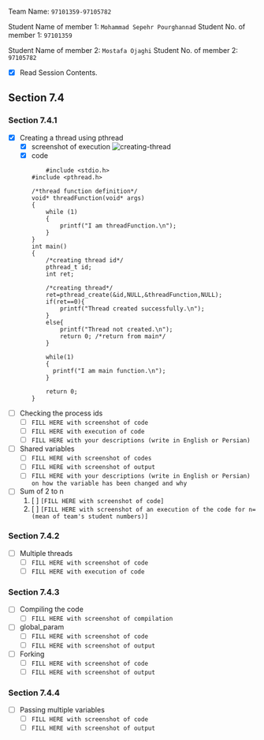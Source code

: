 Team Name: `97101359-97105782`

Student Name of member 1: `Mohammad Sepehr Pourghannad`
Student No. of member 1: `97101359`

Student Name of member 2: `Mostafa Ojaghi`
Student No. of member 2: `97105782`

- [x] Read Session Contents.

## Section 7.4

### Section 7.4.1
- [x] Creating a thread using pthread
    - [x] screenshot of execution
    ![creating-thread](https://user-images.githubusercontent.com/45392657/129452629-a86318d0-3fe0-4f22-9808-3193b4140cce.png)
    - [x] code
	    ```
		    #include <stdio.h>
		#include <pthread.h>
		  
		/*thread function definition*/
		void* threadFunction(void* args)
		{
		    while (1)
		    {
		        printf("I am threadFunction.\n");
		    }
		}
		int main()
		{
		    /*creating thread id*/
		    pthread_t id;
		    int ret;
		  
		    /*creating thread*/
		    ret=pthread_create(&id,NULL,&threadFunction,NULL);
		    if(ret==0){
		        printf("Thread created successfully.\n");
		    }
		    else{
		        printf("Thread not created.\n");
		        return 0; /*return from main*/
		    }
		  
		    while(1)
		    {
		      printf("I am main function.\n");      
		    }
		  
		    return 0;
		}
	    ```
   
- [ ]  Checking the process ids
    - [ ] `FILL HERE with screenshot of code`
    - [ ] `FILL HERE with execution of code`
    - [ ] `FILL HERE with your descriptions (write in English or Persian)`

- [ ]  Shared variables
    - [ ] `FILL HERE with screenshot of codes`
    - [ ]  `FILL HERE with screenshot of output`
    - [ ]  `FILL HERE with your descriptions (write in English or Persian) on how the variable has been changed and why`

- [ ] Sum of 2 to n
    1. [ ] `[FILL HERE with screenshot of code]`
    1. [ ] `[FILL HERE with screenshot of an execution of the code for n=(mean of team's student numbers)]`

### Section 7.4.2
- [ ] Multiple threads    
    - [ ] `FILL HERE with screenshot of code`
    - [ ] `FILL HERE with execution of code`

### Section 7.4.3
- [ ] Compiling the code
    - [ ] `FILL HERE with screenshot of compilation`

- [ ] global_param
    - [ ] `FILL HERE with screenshot of code`
    - [ ] `FILL HERE with screenshot of output`

- [ ] Forking
    - [ ] `FILL HERE with screenshot of code`
    - [ ] `FILL HERE with screenshot of output`
### Section 7.4.4
- [ ] Passing multiple variables
    - [ ] `FILL HERE with screenshot of code`
    - [ ] `FILL HERE with screenshot of output`

<!--stackedit_data:
eyJoaXN0b3J5IjpbOTEyMDQ3MTMzLDEyODk3MjI5NTEsMTQ3MT
E4MDI0MiwtMTQ0OTkxNDAzNywxMDY3ODQ5NTIyLC02MjYxMTUz
MjksLTk3ODc2MzA3NCwtMTk2MzkxMjkxMiwxNzAxNjAzOTAzLD
E3MTc0MzY0ODksMTA4NjE0Nzk3NiwyMTQzNzIzNzA4LDg1NTk2
MTQxLC03MzQ5ODc4MzgsNDgzMDE4MDk2LDE4Nzg5NTA3MTIsMT
Q0MjAwODc4NSwxNjc4NDM2OTc2LDE0MTg4MDk4ODUsLTE5NTM4
OTQzOTFdfQ==
-->